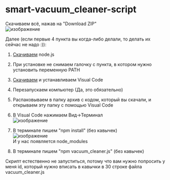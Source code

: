 # smart-vacuum_cleaner-script

Скачиваем всё, нажав на "Download ZIP"<br/>
![изображение](https://user-images.githubusercontent.com/52961821/136569276-cf816de4-fb8e-49ef-a7ce-159bec56ded4.png)

Далее (если первые 4 пункта вы когда-либо делали, то делать их сейчас не надо :)):

1. [Скачиваем](https://nodejs.org/ru/) node.js
2. При установке не снимаем галочку с пункта, в котором нужно установить переменную PATH
3. [Скачиваем](https://code.visualstudio.com/) и устанавливаем Visual Code
4. Перезапускаем компьютер (Да, это обязательно)

5. Распаковываем в папку архив с кодом, который вы скачали, и открываем эту папку с помощью Visual Code
6. В Visual Code нажимаем Вид->Терминал<br/>
![изображение](https://user-images.githubusercontent.com/52961821/132914834-5bafa0ab-1449-458b-a344-e75cf8d0794a.png)
7. В терминале пишем "npm install" (без кавычек)<br/>
![изображение](https://user-images.githubusercontent.com/52961821/132917053-1b36e195-2177-4f34-a22a-490075f992ae.png)<br/>
И у нас появляется node_modules<br/>
8. В терминале пишем "npm vacuum_cleaner.js" (без кавычек)

Скрипт естественно не запуститься, потому что вам нужно попросить у меня id, который нужно вписать в кавычки в 30 строке файла vacuum_cleaner.js
